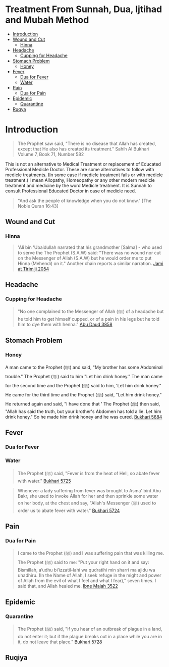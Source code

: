 <h1>Treatment From Sunnah, Dua, Ijtihad and Mubah Method</h1>

- [Introduction](#introduction)
- [Wound and Cut](#wound-and-cut)
  - [Hinna](#hinna)
- [Headache](#headache)
  - [Cupping for Headache](#cupping-for-headache)
- [Stomach Problem](#stomach-problem)
  - [Honey](#honey)
- [Fever](#fever)
  - [Dua for Fever](#dua-for-fever)
  - [Water](#water)
- [Pain](#pain)
  - [Dua for Pain](#dua-for-pain)
- [Epidemic](#epidemic)
  - [Quarantine](#quarantine)
- [Ruqya](#ruqya)

# Introduction

> The Prophet saw said, "There is no disease that Allah has created, except that He also has created its treatment."  Sahih Al Bukhari Volume 7, Book 71, Number 582     

This is not an alternative to Medical Treatment or replacement of Educated Professional Medicle Doctor. 
These are some alternatives to follow with medicle treatments. (In some case if medicle treatment fails or with medicle treatment.) 
I mean Allopathy, Homeopathy or any other modern medicle treatment and medicine by the word Medicle treatment.
It is Sunnah to consult Professional Educated Doctor in case of medicle need.

> "And ask the people of knowledge when you do not know." [The Noble Quran 16:43]



## Wound and Cut

### Hinna

> 'Ali bin 'Ubaidullah narrated that his grandmother [Salma] - who used to serve the The Prophet (S.A.W) said:
"There was no wound nor cut on the Messenger of Allah (S.A.W) but he would order me to put Hinna (Mehendi) on it." Another chain reports a similar narration. [Jami at Tirimiji 2054](https://sunnah.com/tirmidhi:2054) 

## Headache

### Cupping for Headache

> "No one complained to the Messenger of Allah (ﷺ) of a headache but he told him to get himself cupped, or of a pain in his legs but he told him to dye them with henna." [Abu Daud 3858](https://sunnah.com/abudawud:3858)

## Stomach Problem 

### Honey

A man came to the Prophet (ﷺ) and said, "My brother has some Abdominal trouble." The Prophet (ﷺ) said to him "Let him drink honey." The man came for the second time and the Prophet (ﷺ) said to him, 'Let him drink honey." He came for the third time and the Prophet (ﷺ) said, "Let him drink honey." He returned again and said, "I have done that ' The Prophet (ﷺ) then said, "Allah has said the truth, but your brother's Abdomen has told a lie. Let him drink honey." So he made him drink honey and he was cured. [Bukhari 5684](https://sunnah.com/bukhari:5684)

## Fever 

### Dua for Fever

### Water

> The Prophet (ﷺ) said, "Fever is from the heat of Hell, so abate fever with water." [Bukhari 5725](https://sunnah.com/bukhari:5725)
 
> Whenever a lady suffering from fever was brought to Asma' bint Abu Bakr, she used to invoke Allah for her and then sprinkle some water on her body, at the chest and say, "Allah's Messenger (ﷺ) used to order us to abate fever with water." [Bukhari 5724](https://sunnah.com/bukhari:5724)


## Pain 

### Dua for Pain

> I came to the Prophet (ﷺ) and I was suffering pain that was killing me. The Prophet (ﷺ) said to me: "Put your right hand on it and say: Bismillah, a’udhu bi’izzatil-lahi wa qudratihi min sharri ma ajidu wa uhadhiru. (In the Name of Allah, I seek refuge in the might and power of Allah from the evil of what I feel and what I fear)," seven times. I said that, and Allah healed me. [Ibne Majah 3522](https://sunnah.com/ibnmajah:3522)

## Epidemic

### Quarantine 

> The Prophet (ﷺ) said, "If you hear of an outbreak of plague in a land, do not enter it; but if the plague breaks out in a place while you are in it, do not leave that place." [Bukhari 5728](https://sunnah.com/bukhari:5728)

## Ruqiya




